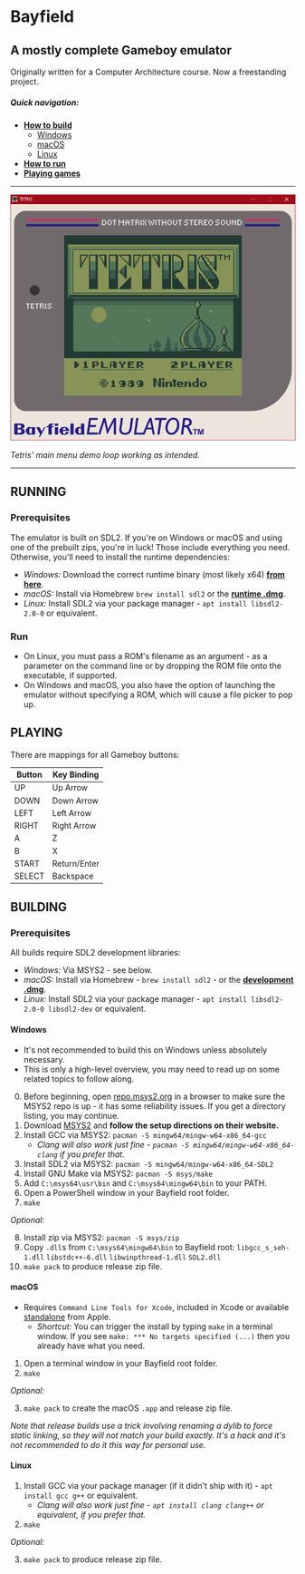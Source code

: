 # Bayfield
## A mostly complete Gameboy emulator

Originally written for a Computer Architecture course. Now a freestanding project.

##### Quick navigation:
- **[How to build](#building)**
  - [Windows](#windows)
  - [macOS](#macos)
  - [Linux](#linux)
- **[How to run](#running)**
- **[Playing games](#playing)**

---

![Emulator running normally](./assets/bayfield_demo_tetris.gif "Playing Tetris")

*Tetris' main menu demo loop working as intended.*

---

## RUNNING
### Prerequisites
The emulator is built on SDL2. If you're on Windows or macOS and using one of the prebuilt zips, you're in luck! Those include everything you need.
Otherwise, you'll need to install the runtime dependencies:

- *Windows:* Download the correct runtime binary (most likely x64) [**from here**](https://www.libsdl.org/download-2.0.php).
- *macOS:* Install via Homebrew `brew install sdl2` or the [**runtime .dmg**](https://www.libsdl.org/download-2.0.php).
- *Linux:* Install SDL2 via your package manager - `apt install libsdl2-2.0-0` or equivalent.

### Run
- On Linux, you must pass a ROM's filename as an argument - as a parameter on the command line or by dropping the ROM file onto the executable, if supported. 
- On Windows and macOS, you also have the option of launching the emulator without specifying a ROM, which will cause a file picker to pop up.


## PLAYING
There are mappings for all Gameboy buttons:

| Button | Key Binding  |
|--------|--------------|
| UP     | Up Arrow     |
| DOWN   | Down Arrow   |
| LEFT   | Left Arrow   |
| RIGHT  | Right Arrow  |
| A      | Z            |
| B      | X            |
| START  | Return/Enter |
| SELECT | Backspace    |



## BUILDING
### Prerequisites
All builds require SDL2 development libraries:

- *Windows:* Via MSYS2 - see below.
- *macOS:* Install via Homebrew - `brew install sdl2` - or the [**development .dmg**](https://www.libsdl.org/download-2.0.php).
- *Linux:* Install SDL2 via your package manager - `apt install libsdl2-2.0-0 libsdl2-dev` or equivalent.

#### Windows
- It's not recommended to build this on Windows unless absolutely necessary.
- This is only a high-level overview, you may need to read up on some related topics to follow along.

0. Before beginning, open [repo.msys2.org](http://repo.msys2.org) in a browser to make sure the MSYS2 repo is up - it has some reliability issues. If you get a directory listing, you may continue.
1. Download [MSYS2](http://www.msys2.org) and **follow the setup directions on their website.**
2. Install GCC via MSYS2: `pacman -S mingw64/mingw-w64-x86_64-gcc`
   - *Clang will also work just fine - `pacman -S mingw64/mingw-w64-x86_64-clang` if you prefer that.*
3. Install SDL2 via MSYS2: `pacman -S mingw64/mingw-w64-x86_64-SDL2`
4. Install GNU Make via MSYS2: `pacman -S msys/make`
5. Add `C:\msys64\usr\bin` and `C:\msys64\mingw64\bin` to your PATH.
6. Open a PowerShell window in your Bayfield root folder.
7. `make`

*Optional:*

8. Install zip via MSYS2: `pacman -S msys/zip`
9. Copy `.dll`s from `C:\msys64\mingw64\bin` to Bayfield root: `libgcc_s_seh-1.dll` `libstdc++-6.dll` `libwinpthread-1.dll` `SDL2.dll`
10. `make pack` to produce release zip file.

#### macOS
- Requires `Command Line Tools for Xcode`, included in Xcode or available [standalone](https://developer.apple.com/download/more/) from Apple.
  - *Shortcut:* You can trigger the install by typing `make` in a terminal window. If you see `make: *** No targets specified (...)` then you already have what you need.

1. Open a terminal window in your Bayfield root folder.
2. `make`

*Optional:*

3. `make pack` to create the macOS `.app` and release zip file.

*Note that release builds use a trick involving renaming a dylib to force static linking, so they will not match your build exactly. It's a hack and it's not recommended to do it this way for personal use.*

#### Linux
1. Install GCC via your package manager (if it didn't ship with it) - `apt install gcc g++` or equivalent.
   - *Clang will also work just fine - `apt install clang clang++` or equivalent, if you prefer that.*
2. `make`

*Optional:*

3. `make pack` to produce release zip file.
